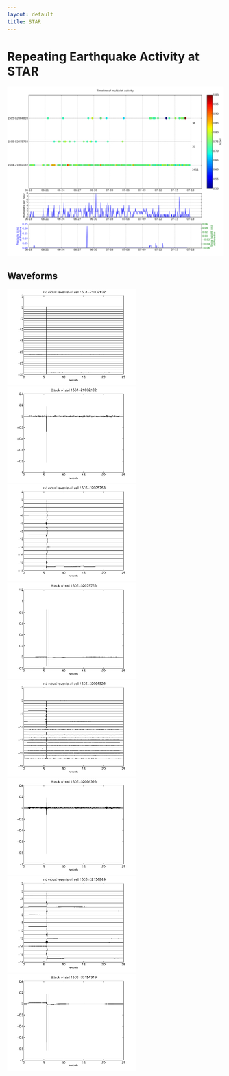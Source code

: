 ```yaml
---
layout: default
title: STAR
---
```


# Repeating Earthquake Activity at STAR
[<img src="figures/multTimeline20py.png" alt="multtimeline20" style="width: 900px;"/>](figures/multTimeline20py.png)

## Waveforms
[<img src="figures/1504-21002132_AllEv.png" alt="waveform" style="width: 300px;"/>](figures/1504-21002132_AllEv.png)[<img src="figures/1504-21002132_Stack.png" alt="waveform" style="width: 300px;"/>](figures/1504-21002132_Stack.png)[<img src="figures/1505-02075758_AllEv.png" alt="waveform" style="width: 300px;"/>](figures/1505-02075758_AllEv.png)[<img src="figures/1505-02075758_Stack.png" alt="waveform" style="width: 300px;"/>](figures/1505-02075758_Stack.png)[<img src="figures/1505-02084828_AllEv.png" alt="waveform" style="width: 300px;"/>](figures/1505-02084828_AllEv.png)[<img src="figures/1505-02084828_Stack.png" alt="waveform" style="width: 300px;"/>](figures/1505-02084828_Stack.png)[<img src="figures/1505-02154849_AllEv.png" alt="waveform" style="width: 300px;"/>](figures/1505-02154849_AllEv.png)[<img src="figures/1505-02154849_Stack.png" alt="waveform" style="width: 300px;"/>](figures/1505-02154849_Stack.png)
